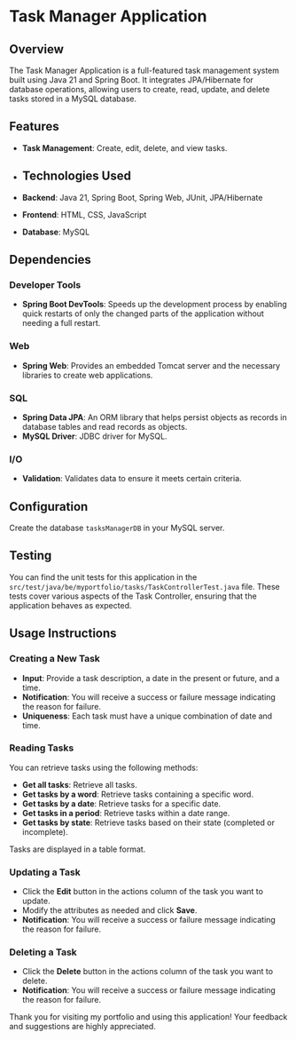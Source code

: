 # Task Manager Application

## Overview

The Task Manager Application is a full-featured task management system built using Java 21 and Spring Boot. It integrates JPA/Hibernate for database operations, allowing users to create, read, update, and delete tasks stored in a MySQL database.

## Features

- **Task Management**: Create, edit, delete, and view tasks.

- ## Technologies Used

- **Backend**: Java 21, Spring Boot, Spring Web, JUnit, JPA/Hibernate
- **Frontend**: HTML, CSS, JavaScript
- **Database**: MySQL

## Dependencies

### Developer Tools
- **Spring Boot DevTools**: Speeds up the development process by enabling quick restarts of only the changed parts of the application without needing a full restart.

### Web
- **Spring Web**: Provides an embedded Tomcat server and the necessary libraries to create web applications.

### SQL
- **Spring Data JPA**: An ORM library that helps persist objects as records in database tables and read records as objects.
- **MySQL Driver**: JDBC driver for MySQL.

### I/O
- **Validation**: Validates data to ensure it meets certain criteria.

## Configuration

Create the database `tasksManagerDB` in your MySQL server.

## Testing
You can find the unit tests for this application in the `src/test/java/be/myportfolio/tasks/TaskControllerTest.java` file. These tests cover various aspects of the Task Controller, ensuring that the application behaves as expected.

## Usage Instructions

### Creating a New Task

- **Input**: Provide a task description, a date in the present or future, and a time.
- **Notification**: You will receive a success or failure message indicating the reason for failure.
- **Uniqueness**: Each task must have a unique combination of date and time.

### Reading Tasks

You can retrieve tasks using the following methods:
- **Get all tasks**: Retrieve all tasks.
- **Get tasks by a word**: Retrieve tasks containing a specific word.
- **Get tasks by a date**: Retrieve tasks for a specific date.
- **Get tasks in a period**: Retrieve tasks within a date range.
- **Get tasks by state**: Retrieve tasks based on their state (completed or incomplete).

Tasks are displayed in a table format.

### Updating a Task

- Click the **Edit** button in the actions column of the task you want to update.
- Modify the attributes as needed and click **Save**.
- **Notification**: You will receive a success or failure message indicating the reason for failure.

### Deleting a Task

- Click the **Delete** button in the actions column of the task you want to delete.
- **Notification**: You will receive a success or failure message indicating the reason for failure.


Thank you for visiting my portfolio and using this application! Your feedback and suggestions are highly appreciated.

